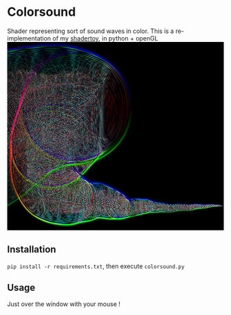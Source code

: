 # Colorsound
Shader representing sort of sound waves in color. 
This is a re-implementation of my [shadertoy](https://www.shadertoy.com/view/wlc3R2),
in python + openGL
![regu](./screenshot.bmp)

## Installation
`pip install -r requirements.txt`, then execute `colorsound.py`

## Usage
Just over the window with your mouse !